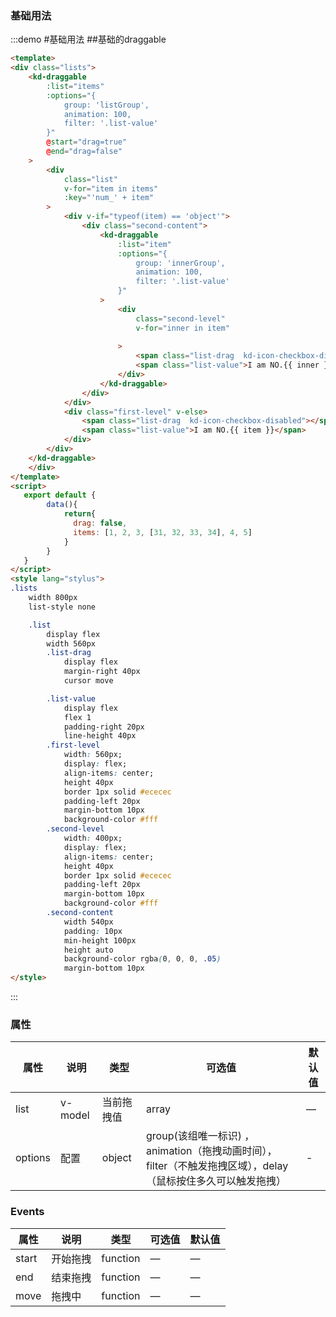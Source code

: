 ### 基础用法
:::demo #基础用法 ##基础的draggable
```html
<template>
<div class="lists">
    <kd-draggable 
        :list="items"
        :options="{
            group: 'listGroup',
            animation: 100,
            filter: '.list-value'
        }"
        @start="drag=true" 
        @end="drag=false"
    >
        <div 
            class="list" 
            v-for="item in items" 
            :key="'num_' + item"
        >
            <div v-if="typeof(item) == 'object'">
                <div class="second-content">
                    <kd-draggable
                        :list="item"
                        :options="{
                            group: 'innerGroup',
                            animation: 100,
                            filter: '.list-value'
                        }"
                    >
                        <div
                            class="second-level"
                            v-for="inner in item"
                            
                        >
                            <span class="list-drag  kd-icon-checkbox-disabled"></span>
                            <span class="list-value">I am NO.{{ inner }}</span>
                        </div>
                    </kd-draggable>
                </div>
            </div>
            <div class="first-level" v-else>
                <span class="list-drag  kd-icon-checkbox-disabled"></span>
                <span class="list-value">I am NO.{{ item }}</span>
            </div>
        </div>
    </kd-draggable>
    </div>
</template>   
<script>
   export default {
        data(){
            return{
              drag: false,
              items: [1, 2, 3, [31, 32, 33, 34], 4, 5]
            }
        }
   }
</script>
<style lang="stylus">
.lists
    width 800px
    list-style none

    .list
        display flex
        width 560px
        .list-drag
            display flex
            margin-right 40px
            cursor move

        .list-value
            display flex
            flex 1
            padding-right 20px
            line-height 40px
        .first-level
            width: 560px;
            display: flex;
            align-items: center;
            height 40px
            border 1px solid #ececec
            padding-left 20px
            margin-bottom 10px
            background-color #fff
        .second-level
            width: 400px;
            display: flex;
            align-items: center;
            height 40px
            border 1px solid #ececec
            padding-left 20px
            margin-bottom 10px
            background-color #fff    
        .second-content
            width 540px
            padding: 10px
            min-height 100px
            height auto
            background-color rgba(0, 0, 0, .05)
            margin-bottom 10px
</style>
```

:::

### 属性
| 属性            | 说明                | 类型    | 可选值                               | 默认值         |
| --------------- | ------------------- | ------- | ------------------------------------ | -------------- |
| list | v-model            | 当前拖拽值    | array       | —                                    | —              |
| options      | 配置        | object |   group(该组唯一标识) ，animation（拖拽动画时间），filter（不触发拖拽区域），delay（鼠标按住多久可以触发拖拽） | -                                | false          |
### Events
| 属性  | 说明         | 类型     | 可选值 | 默认值 |
| ----- | ------------ | -------- | ------ | ------ |
| start | 开始拖拽 | function | —      | —      |
| end   | 结束拖拽 | function | —      | —      |
| move  | 拖拽中 | function | —      | —      |


